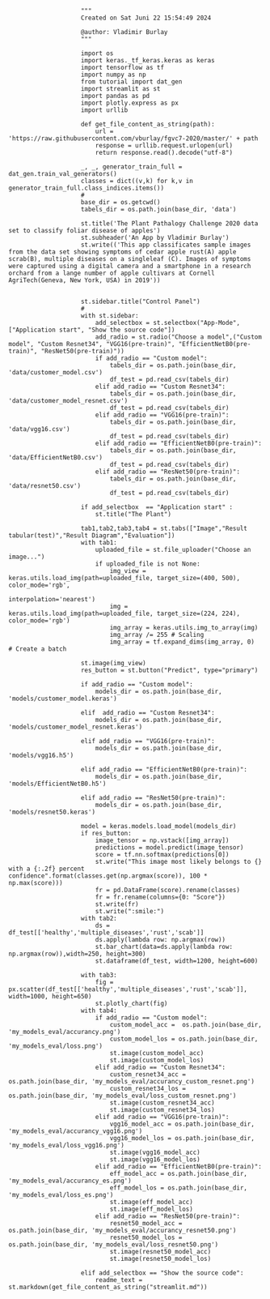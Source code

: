         
         
        
                        """
                        Created on Sat Juni 22 15:54:49 2024
                        
                        @author: Vladimir Burlay
                        """
                    
                        import os
                        import keras._tf_keras.keras as keras
                        import tensorflow as tf
                        import numpy as np
                        from tutorial import dat_gen
                        import streamlit as st
                        import pandas as pd
                        import plotly.express as px
                        import urllib
                    
                        def get_file_content_as_string(path):
                            url = 'https://raw.githubusercontent.com/vburlay/fgvc7-2020/master/' + path
                            response = urllib.request.urlopen(url)
                            return response.read().decode("utf-8")
                        
                        _, _, generator_train_full = dat_gen.train_val_generators()
                        classes = dict((v,k) for k,v in generator_train_full.class_indices.items())
                        #
                        base_dir = os.getcwd()
                        tabels_dir = os.path.join(base_dir, 'data')
                        
                        st.title('The Plant Pathalogy Challenge 2020 data set to classify foliar disease of apples')
                        st.subheader('An App by Vladimir Burlay')
                        st.write(('This app classificates sample images from the data set showing symptoms of cedar apple rust(A) apple scrab(B), multiple diseases on a singleleaf (C). Images of symptoms were captured using a digital camera and a smartphone in a research orchard from a lange number of apple cultivars at Cornell AgriTech(Geneva, New York, USA) in 2019'))
                        
                        
                        st.sidebar.title("Control Panel")
                        #
                        with st.sidebar:
                            add_selectbox = st.selectbox("App-Mode",["Application start", "Show the source code"])
                            add_radio = st.radio("Choose a model",("Custom model", "Custom Resnet34", "VGG16(pre-train)", "EfficientNetB0(pre-train)", "ResNet50(pre-train)"))
                            if add_radio == "Custom model":
                                tabels_dir = os.path.join(base_dir, 'data/customer_model.csv')
                                df_test = pd.read_csv(tabels_dir)
                            elif add_radio == "Custom Resnet34":
                                tabels_dir = os.path.join(base_dir, 'data/customer_model_resnet.csv')
                                df_test = pd.read_csv(tabels_dir)
                            elif add_radio == "VGG16(pre-train)":
                                tabels_dir = os.path.join(base_dir, 'data/vgg16.csv')
                                df_test = pd.read_csv(tabels_dir)
                            elif add_radio == "EfficientNetB0(pre-train)":
                                tabels_dir = os.path.join(base_dir, 'data/EfficientNetB0.csv')
                                df_test = pd.read_csv(tabels_dir)
                            elif add_radio == "ResNet50(pre-train)":
                                tabels_dir = os.path.join(base_dir, 'data/resnet50.csv')
                                df_test = pd.read_csv(tabels_dir)
        
                        if add_selectbox  == "Application start" :
                            st.title("The Plant")
                    
                        tab1,tab2,tab3,tab4 = st.tabs(["Image","Result tabular(test)","Result Diagram","Evaluation"])
                        with tab1:
                            uploaded_file = st.file_uploader("Choose an image...")
                            if uploaded_file is not None:
                                img_view = keras.utils.load_img(path=uploaded_file, target_size=(400, 500), color_mode='rgb',
                                                       interpolation='nearest')
                                img = keras.utils.load_img(path=uploaded_file, target_size=(224, 224), color_mode='rgb')
                                img_array = keras.utils.img_to_array(img)
                                img_array /= 255 # Scaling
                                img_array = tf.expand_dims(img_array, 0)  # Create a batch
            
                        st.image(img_view)
                        res_button = st.button("Predict", type="primary")
            
                        if add_radio == "Custom model":
                            models_dir = os.path.join(base_dir, 'models/customer_model.keras')
            
                        elif  add_radio == "Custom Resnet34":
                            models_dir = os.path.join(base_dir, 'models/customer_model_resnet.keras')
            
                        elif add_radio == "VGG16(pre-train)":
                            models_dir = os.path.join(base_dir, 'models/vgg16.h5')
            
                        elif add_radio == "EfficientNetB0(pre-train)":
                            models_dir = os.path.join(base_dir, 'models/EfficientNetB0.h5')
            
                        elif add_radio == "ResNet50(pre-train)":
                            models_dir = os.path.join(base_dir, 'models/resnet50.keras')
            
                        model = keras.models.load_model(models_dir)
                        if res_button:
                            image_tensor = np.vstack([img_array])
                            predictions = model.predict(image_tensor)
                            score = tf.nn.softmax(predictions[0])
                            st.write("This image most likely belongs to {} with a {:.2f} percent confidence".format(classes.get(np.argmax(score)), 100 * np.max(score)))
                            fr = pd.DataFrame(score).rename(classes)
                            fr = fr.rename(columns={0: "Score"})
                            st.write(fr)
                            st.write(":smile:")
                        with tab2:
                            ds = df_test[['healthy','multiple_diseases','rust','scab']]
                            ds.apply(lambda row: np.argmax(row))
                            st.bar_chart(data=ds.apply(lambda row: np.argmax(row)),width=250, height=300)
                            st.dataframe(df_test, width=1200, height=600)
                    
                        with tab3:
                            fig = px.scatter(df_test[['healthy','multiple_diseases','rust','scab']], width=1000, height=650)
                            st.plotly_chart(fig)
                        with tab4:
                            if add_radio == "Custom model":
                                custom_model_acc =  os.path.join(base_dir, 'my_models_eval/accurancy.png')
                                custom_model_los = os.path.join(base_dir, 'my_models_eval/loss.png')
                                st.image(custom_model_acc)
                                st.image(custom_model_los)
                            elif add_radio == "Custom Resnet34":
                                custom_resnet34_acc = os.path.join(base_dir, 'my_models_eval/accurancy_custom_resnet.png')
                                custom_resnet34_los = os.path.join(base_dir, 'my_models_eval/loss_custom_resnet.png')
                                st.image(custom_resnet34_acc)
                                st.image(custom_resnet34_los)
                            elif add_radio == "VGG16(pre-train)":
                                vgg16_model_acc = os.path.join(base_dir, 'my_models_eval/accurancy_vgg16.png')
                                vgg16_model_los = os.path.join(base_dir, 'my_models_eval/loss_vgg16.png')
                                st.image(vgg16_model_acc)
                                st.image(vgg16_model_los)
                            elif add_radio == "EfficientNetB0(pre-train)":
                                eff_model_acc = os.path.join(base_dir, 'my_models_eval/accurancy_es.png')
                                eff_model_los = os.path.join(base_dir, 'my_models_eval/loss_es.png')
                                st.image(eff_model_acc)
                                st.image(eff_model_los)
                            elif add_radio == "ResNet50(pre-train)":
                                resnet50_model_acc = os.path.join(base_dir, 'my_models_eval/accurancy_resnet50.png')
                                resnet50_model_los = os.path.join(base_dir, 'my_models_eval/loss_resnet50.png')
                                st.image(resnet50_model_acc)
                                st.image(resnet50_model_los)
                    
                        elif add_selectbox == "Show the source code":
                            readme_text = st.markdown(get_file_content_as_string("streamlit.md"))